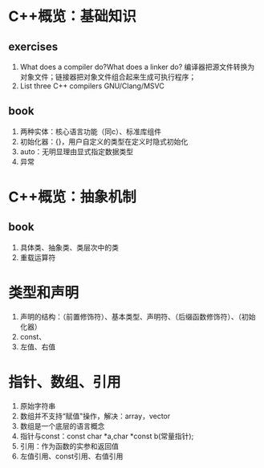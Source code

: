 # C++概览：基础知识
## exercises
1. What does a compiler do?What does a linker do?
    编译器把源文件转换为对象文件；链接器把对象文件组合起来生成可执行程序；
2. List three C++ compilers
    GNU/Clang/MSVC
## book
1. 两种实体：核心语言功能（同c）、标准库组件
2. 初始化器：{}，用户自定义的类型在定义时隐式初始化
3. auto：无明显理由显式指定数据类型
4. 异常
# C++概览：抽象机制
## book
1. 具体类、抽象类、类层次中的类
2. 重载运算符
# 类型和声明
1. 声明的结构：（前置修饰符）、基本类型、声明符、（后缀函数修饰符）、（初始化器）
2. const、
3. 左值、右值
# 指针、数组、引用
1. 原始字符串
2. 数组并不支持“赋值"操作，解决：array，vector
3. 数组是一个底层的语言概念
4. 指针与const：const char *a,char *const b(常量指针);
5. 引用：作为函数的实参和返回值
6. 左值引用、const引用、右值引用